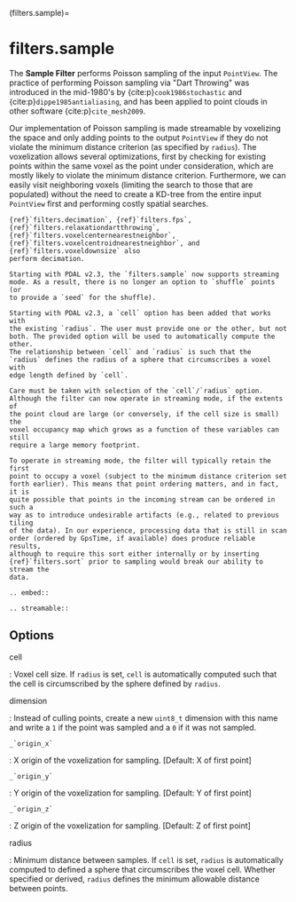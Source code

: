 (filters.sample)=

# filters.sample

The **Sample Filter** performs Poisson sampling of the input `PointView`. The
practice of performing Poisson sampling via "Dart Throwing" was introduced
in the mid-1980's by {cite:p}`cook1986stochastic` and {cite:p}`dippe1985antialiasing`, and has been applied to
point clouds in other software {cite:p}`cite_mesh2009`.

Our implementation of Poisson sampling is made streamable by voxelizing the
space and only adding points to the output `PointView` if they do not violate
the minimum distance criterion (as specified by `radius`). The voxelization
allows several optimizations, first by checking for existing points within the
same voxel as the point under consideration, which are mostly likely to
violate the minimum distance criterion. Furthermore, we can easily visit
neighboring voxels (limiting the search to those that are populated) without
the need to create a KD-tree from the entire input `PointView` first and
performing costly spatial searches.

```{seealso}
{ref}`filters.decimation`, {ref}`filters.fps`,
{ref}`filters.relaxationdartthrowing`,
{ref}`filters.voxelcenternearestneighbor`,
{ref}`filters.voxelcentroidnearestneighbor`, and {ref}`filters.voxeldownsize` also
perform decimation.
```

```{note}
Starting with PDAL v2.3, the `filters.sample` now supports streaming
mode. As a result, there is no longer an option to `shuffle` points (or
to provide a `seed` for the shuffle).
```

```{note}
Starting with PDAL v2.3, a `cell` option has been added that works with
the existing `radius`. The user must provide one or the other, but not
both. The provided option will be used to automatically compute the other.
The relationship between `cell` and `radius` is such that the
`radius` defines the radius of a sphere that circumscribes a voxel with
edge length defined by `cell`.
```

```{note}
Care must be taken with selection of the `cell`/`radius` option.
Although the filter can now operate in streaming mode, if the extents of
the point cloud are large (or conversely, if the cell size is small) the
voxel occupancy map which grows as a function of these variables can still
require a large memory footprint.
```

```{note}
To operate in streaming mode, the filter will typically retain the first
point to occupy a voxel (subject to the minimum distance criterion set
forth earlier). This means that point ordering matters, and in fact, it is
quite possible that points in the incoming stream can be ordered in such a
way as to introduce undesirable artifacts (e.g., related to previous tiling
of the data). In our experience, processing data that is still in scan
order (ordered by GpsTime, if available) does produce reliable results,
although to require this sort either internally or by inserting
{ref}`filters.sort` prior to sampling would break our ability to stream the
data.
```

```{eval-rst}
.. embed::
```

```{eval-rst}
.. streamable::
```

## Options

cell

: Voxel cell size. If `radius` is set, `cell` is automatically computed
  such that the cell is circumscribed by the sphere defined by `radius`.

dimension

: Instead of culling points, create a new `uint8_t` dimension with this name and
  write a `1` if the point was sampled and a `0` if it was not sampled.

`` _`origin_x` ``

: X origin of the voxelization for sampling.  \[Default: X of first point\]

`` _`origin_y` ``

: Y origin of the voxelization for sampling.  \[Default: Y of first point\]

`` _`origin_z` ``

: Z origin of the voxelization for sampling.  \[Default: Z of first point\]

radius

: Minimum distance between samples. If `cell` is set, `radius` is
  automatically computed to defined a sphere that circumscribes the voxel cell.
  Whether specified or derived, `radius` defines the minimum allowable
  distance between points.

```{include} filter_opts.md
```
